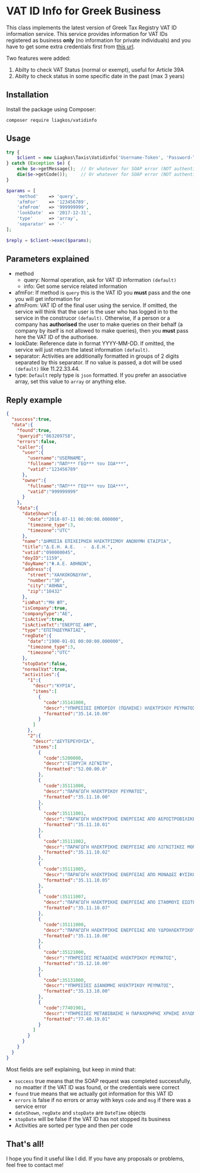 # VAT ID Info for Greek Business

This class implements the latest version of Greek Tax Registry VAT ID
information service. This service provides information for VAT IDs registered as business **only** (no information for private individuals) and you have to get some extra credentials first from [this url](https://www.aade.gr/epicheireseis/phorologikes-yperesies/metroo/anazetese-basikon-stoicheion-metrooy-epicheireseon).

Two features were added:

1. Abilty to check VAT Status (normal or exempt), useful for Article 39A
2. Abilty to check status in some specific date in the past (max 3 years)

## Installation

Install the package using Composer:

```
composer require liagkos/vatidinfo
```

## Usage

```php
try {
    $client = new Liagkos\Taxis\Vatidinfo('Username-Token', 'Password-Token');
} catch (Exception $e) {
    echo $e->getMessage();  // Or whatever for SOAP error (NOT authentication error)
    die($e->getCode());     // Or whatever for SOAP error (NOT authentication error)
}

$params = [
    'method'    => 'query',
    'afmFor'    => '123456789',
    'afmFrom'   => '999999999',
    'lookDate'  => '2017-12-31',
    'type'      => 'array',
    'separator' => '-'
];

$reply = $client->exec($params);
```

## Parameters explained
- method
    - query: Normal operation, ask for VAT ID information `(default)`
    - info: Get some service related information
- afmFor: If method is `query` this is the VAT ID you **must** pass and the one you will get information for
- afmFrom: VAT ID of the final user using the service. If omitted, the service will think that the user is the user who has logged in to the service in the construcor `(default)`. Otherwise, if a person or a company has **authorised** the user to make queries on their behalf (a company by itself is not allowed to make queries), then you **must** pass here the VAT ID of the authorisee.
- lookDate: Reference date in format YYYY-MM-DD. If omitted, the service will just return the latest information `(default)`.
- separator: Activities are additionally formatted in groups of 2 digits separated by this separator. If no value is passed, a dot will be used `(default)` like 11.22.33.44.
- type: `Default` reply type is `json` formatted. If you prefer an associative array, set this value to `array` or anything else.

## Reply example

```json
{
  "success":true,
  "data":{
    "found":true,
    "queryid":"863209758",
    "errors":false,
    "caller":{
      "user":{
        "username":"USERNAME",
        "fullname":"ΠΑΠ*** ΓΕΩ*** του ΙΩΑ***",
        "vatid":"123456789"
      },
      "owner":{
        "fullname":"ΠΑΠ*** ΓΕΩ*** του ΙΩΑ***",
        "vatid":"999999999"
      }
    },
    "data":{
      "dateShown":{
        "date":"2018-07-11 00:00:00.000000",
        "timezone_type":3,
        "timezone":"UTC"
      },
      "name":"ΔΗΜΟΣΙΑ ΕΠΙΧΕΙΡΗΣΗ ΗΛΕΚΤΡΙΣΜΟΥ ΑΝΩΝΥΜΗ ΕΤΑΙΡΙΑ",
      "title":"Δ.Ε.Η. Α.Ε.   -  Δ.Ε.Η.",
      "vatid":"090000045",
      "doyID":"1159",
      "doyName":"Φ.Α.Ε. ΑΘΗΝΩΝ",
      "address":{
        "street":"ΧΑΛΚΟΚΟΝΔΥΛΗ",
        "number":"30",
        "city":"ΑΘΗΝΑ",
        "zip":"10432"
      },
      "isWhat":"ΜΗ ΦΠ",
      "isCompany":true,
      "companyType":"ΑΕ",
      "isActive":true,
      "isActiveTxt":"ΕΝΕΡΓΟΣ ΑΦΜ",
      "type":"ΕΠΙΤΗΔΕΥΜΑΤΙΑΣ",
      "regDate":{
        "date":"1900-01-01 00:00:00.000000",
        "timezone_type":3,
        "timezone":"UTC"
      },
      "stopDate":false,
      "normalVat":true,
      "activities":{
        "1":{
          "descr":"ΚΥΡΙΑ",
          "items":[
            {
              "code":35141000,
              "descr":"ΥΠΗΡΕΣΙΕΣ ΕΜΠΟΡΙΟΥ (ΠΩΛΗΣΗΣ) ΗΛΕΚΤΡΙΚΟΥ ΡΕΥΜΑΤΟΣ",
              "formatted":"35.14.10.00"
            }
          ]
        },
        "2":{
          "descr":"ΔΕΥΤΕΡΕΥΟΥΣΑ",
          "items":[
            {
              "code":5200000,
              "descr":"ΕΞΟΡΥΞΗ ΛΙΓΝΙΤΗ",
              "formatted":"52.00.00.0"
            },
            {
              "code":35111000,
              "descr":"ΠΑΡΑΓΩΓΗ ΗΛΕΚΤΡΙΚΟΥ ΡΕΥΜΑΤΟΣ",
              "formatted":"35.11.10.00"
            },
            {
              "code":35111001,
              "descr":"ΠΑΡΑΓΩΓΗ ΗΛΕΚΤΡΙΚΗΣ ΕΝΕΡΓΕΙΑΣ ΑΠΟ ΑΕΡΟΣΤΡΟΒΙΛΙΚΕΣ ΜΟΝΑΔΕΣ ΠΕΤΡΕΛΑΙΟΥ",
              "formatted":"35.11.10.01"
            },
            {
              "code":35111002,
              "descr":"ΠΑΡΑΓΩΓΗ ΗΛΕΚΤΡΙΚΗΣ ΕΝΕΡΓΕΙΑΣ ΑΠΟ ΛΙΓΝΙΤΙΚΕΣ ΜΟΝΑΔΕΣ",
              "formatted":"35.11.10.02"
            },
            {
              "code":35111005,
              "descr":"ΠΑΡΑΓΩΓΗ ΗΛΕΚΤΡΙΚΗΣ ΕΝΕΡΓΕΙΑΣ ΑΠΟ ΜΟΝΑΔΕΣ ΦΥΣΙΚΟΥ ΑΕΡΙΟΥ",
              "formatted":"35.11.10.05"
            },
            {
              "code":35111007,
              "descr":"ΠΑΡΑΓΩΓΗ ΗΛΕΚΤΡΙΚΗΣ ΕΝΕΡΓΕΙΑΣ ΑΠΟ ΣΤΑΘΜΟΥΣ ΕΣΩΤΕΡΙΚΗΣ ΚΑΥΣΗΣ",
              "formatted":"35.11.10.07"
            },
            {
              "code":35111008,
              "descr":"ΠΑΡΑΓΩΓΗ ΗΛΕΚΤΡΙΚΗΣ ΕΝΕΡΓΕΙΑΣ ΑΠΟ ΥΔΡΟΗΛΕΚΤΡΙΚΟΥΣ ΣΤΑΘΜΟΥΣ",
              "formatted":"35.11.10.08"
            },
            {
              "code":35121000,
              "descr":"ΥΠΗΡΕΣΙΕΣ ΜΕΤΑΔΟΣΗΣ ΗΛΕΚΤΡΙΚΟΥ ΡΕΥΜΑΤΟΣ",
              "formatted":"35.12.10.00"
            },
            {
              "code":35131000,
              "descr":"ΥΠΗΡΕΣΙΕΣ ΔΙΑΝΟΜΗΣ ΗΛΕΚΤΡΙΚΟΥ ΡΕΥΜΑΤΟΣ",
              "formatted":"35.13.10.00"
            },
            {
              "code":77401901,
              "descr":"ΥΠΗΡΕΣΙΕΣ ΜΕΤΑΒΙΒΑΣΗΣ Η ΠΑΡΑΧΩΡΗΡΗΣ ΧΡΗΣΗΣ ΑΥΛΩΝ ΑΓΑΘΩΝ (ΔΙΚΑΙΩΜΑΤΩΝ ΠΝΕΥΜΑΤΙΚΗΣ ΙΔΙΟΚΤΗΣΙΑΣ, ΔΙΚΑΙΩΜΑΤΩΝ ΕΚΠΟΜΠΗΣ ΑΕΡΙΩΝ ΘΕΡΜΟΚΗΠΙΟΥ, ΔΙΠΛΩΜΑΤΩΝ ΕΥΡΕΣΙΤΕΧΝΙΑΣ, ΑΔΕΙΩΝ ΕΚΜΕΤΑΛΛΕΥΣΗΣ ΒΙΟΜΗΧΑΝΙΚΩΝ ΚΑΙ ΕΜΠΟΡΙΚΩΝ ΣΗΜΑΤΩΝ ΚΑΙ ΠΑΡΟΜΟΙΩΝ ΔΙΚΑΙΩΜΑΤΩΝ",
              "formatted":"77.40.19.01"
            }
          ]
        }
      }
    }
  }
}
```

Most fields are self explaining, but keep in mind that:
- `success` true means that the SOAP request was completed successfully, no moatter if the VAT ID was found, or the credentials were correct
- `found` true means that we actually got information for this VAT ID
- `errors` is false if no errors or array with keys `code` and `msg` if there was a service error
- `dateShown`, `regDate` and `stopDate` are `DateTime` objects
- `stopDate` will be false if the VAT ID has not stopped its business
- Activities are sorted per type and then per code

## That's all!
I hope you find it useful like I did. If you have any proposals or problems, feel free to contact me!
